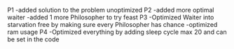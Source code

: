 P1 
-added solution to the problem unoptimized
P2
-added more optimal waiter 
-added 1 more Philosopher to try feast
P3
-Optimized Waiter into starvation free by making sure every Philosopher has chance
-optimized ram usage 
P4
-Optimized everything by adding sleep cycle max 20 and can be set in the code
